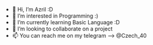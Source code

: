 - 👋 Hi, I’m Azril :D
- 👀 I’m interested in Programming :)
- 🌱 I’m currently learning Basic Language :D
- 💞️ I’m looking to collaborate on a project
- 📫 You can reach me on my telegram --> @Czech_40

<!---
Czech-Only/Czech-Only is a ✨ special ✨ repository because its `README.md` (this file) appears on your GitHub profile.
You can click the Preview link to take a look at your changes.
--->
